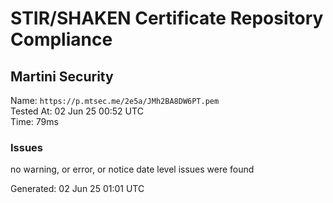 # STIR/SHAKEN Certificate Repository Compliance

## Martini Security

Name: `https://p.mtsec.me/2e5a/JMh2BA8DW6PT.pem`\
Tested At: 02 Jun 25 00:52 UTC\
Time: 79ms

### Issues

no warning, or error, or notice date level issues were found

Generated: 02 Jun 25 01:01 UTC
